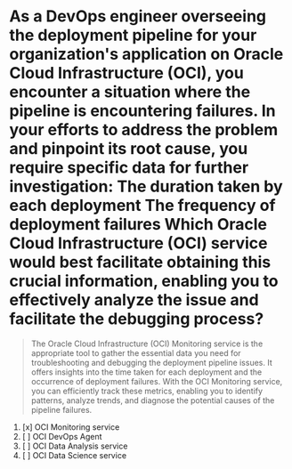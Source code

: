 # As a DevOps engineer overseeing the deployment pipeline for your organization's application on Oracle Cloud Infrastructure (OCI), you encounter a situation where the pipeline is encountering failures. In your efforts to address the problem and pinpoint its root cause, you require specific data for further investigation: The duration taken by each deployment The frequency of deployment failures Which Oracle Cloud Infrastructure (OCI) service would best facilitate obtaining this crucial information, enabling you to effectively analyze the issue and facilitate the debugging process?

> The Oracle Cloud Infrastructure (OCI) Monitoring service is the appropriate tool to gather the essential data you need for troubleshooting and debugging the deployment pipeline issues. It offers insights into the time taken for each deployment and the occurrence of deployment failures. With the OCI Monitoring service, you can efficiently track these metrics, enabling you to identify patterns, analyze trends, and diagnose the potential causes of the pipeline failures.

1. [x] OCI Monitoring service
1. [ ] OCI DevOps Agent
1. [ ] OCI Data Analysis service
1. [ ] OCI Data Science service